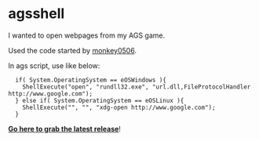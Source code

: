 # agsshell

I wanted to open webpages from my AGS game.

Used the code started by [monkey0506](https://bitbucket.org/monkey0506/ags_shell).

In ags script, use like below:

      if( System.OperatingSystem == eOSWindows ){
        ShellExecute("open", "rundll32.exe", "url.dll,FileProtocolHandler http://www.google.com");
      } else if( System.OperatingSystem == eOSLinux ){
        ShellExecute("", "", "xdg-open http://www.google.com");
      }

[**Go here to grab the latest release**](https://github.com/ericoporto/agsshell/releases)!
